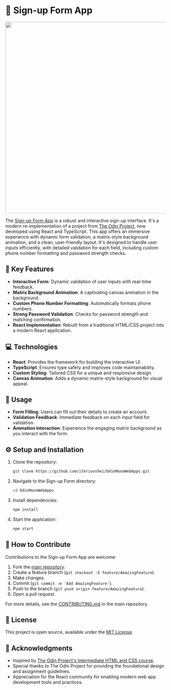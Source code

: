# 📝 Sign-up Form App

<p align="center">
  <img src="https://github.com/itkrivoshei/OdinMonoWebApps/blob/main/media/SignUpForm.gif?raw=true" height="600">
</p>

The [Sign-up Form App](https://itkrivoshei.github.io/OdinMonoWebApps/#/SignUpForm) is a robust and interactive sign-up interface. It's a modern re-implementation of a project from [The Odin Project](https://www.theodinproject.com/lessons/node-path-intermediate-html-and-css-sign-up-form), now developed using React and TypeScript. This app offers an immersive experience with dynamic form validation, a matrix-style background animation, and a clean, user-friendly layout. It's designed to handle user inputs efficiently, with detailed validation for each field, including custom phone number formatting and password strength checks.

## 🌟 Key Features

- **Interactive Form**: Dynamic validation of user inputs with real-time feedback.
- **Matrix Background Animation**: A captivating canvas animation in the background.
- **Custom Phone Number Formatting**: Automatically formats phone numbers.
- **Strong Password Validation**: Checks for password strength and matching confirmation.
- **React Implementation**: Rebuilt from a traditional HTML/CSS project into a modern React application.

## 💻 Technologies

- **React**: Provides the framework for building the interactive UI.
- **TypeScript**: Ensures type safety and improves code maintainability.
- **Custom Styling**: Tailored CSS for a unique and responsive design.
- **Canvas Animation**: Adds a dynamic matrix-style background for visual appeal.

## 🚀 Usage

- **Form Filling**: Users can fill out their details to create an account.
- **Validation Feedback**: Immediate feedback on each input field for validation.
- **Animation Interaction**: Experience the engaging matrix background as you interact with the form.

## ⚙️ Setup and Installation

1. Clone the repository:
   ```bash
   git clone https://github.com/itkrivoshei/OdinMonoWebApps.git
   ```
2. Navigate to the Sign-up Form directory:
   ```bash
   cd OdinMonoWebApps
   ```
3. Install dependencies:
   ```bash
   npm install
   ```
4. Start the application:
   ```bash
   npm start
   ```

## 🤝 How to Contribute

Contributions to the Sign-up Form App are welcome:

1. Fork the [main repository](https://github.com/itkrivoshei/OdinMonoWebApps).
2. Create a feature branch (`git checkout -b feature/AmazingFeature`).
3. Make changes.
4. Commit (`git commit -m 'Add AmazingFeature'`).
5. Push to the branch (`git push origin feature/AmazingFeature`).
6. Open a pull request.

For more details, see the [CONTRIBUTING.md](https://github.com/itkrivoshei/OdinMonoWebApps/blob/master/CONTRIBUTING.md) in the main repository.

## 📜 License

This project is open source, available under the [MIT License](https://github.com/itkrivoshei/OdinMonoWebApps/blob/master/LICENSE).

## 🌟 Acknowledgments

- Inspired by [The Odin Project's Intermediate HTML and CSS course](https://www.theodinproject.com/lessons/node-path-intermediate-html-and-css-sign-up-form).
- Special thanks to The Odin Project for providing the foundational design and assignment guidelines.
- Appreciation for the React community for enabling modern web app development tools and practices.
